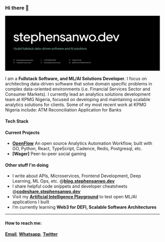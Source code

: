 ### Hi there 👋

![Banner Image](https://github.com/stephensanwo/stephensanwo/blob/main/images/banner.svg)

I am a **Fullstack Software, and ML/AI Solutions Developer**. I focus on architecting data-driven software that solve domain specific problems in complex data-oriented environments (i.e. Financial Services Sector and Consumer Markets). I currently lead an analytics solutions development team at KPMG Nigeria, focused on developing and maintaining scalable analytics solutions for clients. Some of my most recent work at KPMG Nigeria include: ATM Reconciliation Application for Banks 

#### Tech Stack

#### Current Projects
- **[OpenFlow](https://github.com/stephensanwo/openflow-client)** An open source Analytics Automation Workflow, built with GO, Python, React, TypeScript, Cadence, Redis, Postgresql, etc.
- **[Wager]** Peer-to-peer social gaming

#### Other stuff I'm doing
- I write about APIs, Microservices, Frontend Development, Deep Learning, ML Ops, etc. @**[blog.stephensanwo.dev](https://stephensanwo.dev/blog)**
- I share helpful code snippets and developer cheatsheets @**[codeshare.stephensanwo.dev](codeshare.stephensanwo.dev)**
- Visit my **[Artificial Intelligence Playground](ai.stephensanwo.dev)** to test open ML/AI applications I built
- I’m currently learning **Web3 for DEFI, Scalable Software Architectures**



----

#### How to reach me:
  **[Email](me@stephensanwo.dev)**, **[Whatsapp](https://wa.me/+2347069331383)**, **[Twitter](https://twitter.com/stephensanwo)**


